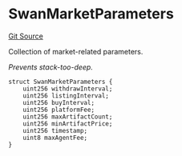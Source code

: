 # SwanMarketParameters
[Git Source](https://github.com/firstbatchxyz/swan-contracts/blob/d7951743b0ff97c2f6e978aeabb850c0310d76f3/src/SwanManager.sol)

Collection of market-related parameters.

*Prevents stack-too-deep.*


```solidity
struct SwanMarketParameters {
    uint256 withdrawInterval;
    uint256 listingInterval;
    uint256 buyInterval;
    uint256 platformFee;
    uint256 maxArtifactCount;
    uint256 minArtifactPrice;
    uint256 timestamp;
    uint8 maxAgentFee;
}
```

